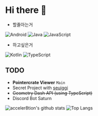 # Hi there 👋

- 할줄아는거

![Android](https://img.shields.io/badge/-Android-00c717?style=for-the-badge&logo=android&logoColor=fff)
![Java](https://img.shields.io/badge/-Java-9e3f00?style=for-the-badge&logo=java&logoColor=fff)
![JavaScript](https://img.shields.io/badge/-JavaScript-dddd00?style=for-the-badge&logo=javascript&logoColor=fff)  <br>

- 하고싶은거

![Kotlin](https://img.shields.io/badge/-Kotlin-f2850b?style=for-the-badge&logo=kotlin&logoColor=fff)
![TypeScript](https://img.shields.io/badge/-TypeScript-007396?style=for-the-badge&logo=typescript&logoColor=fff)  <br>


## TODO

- **Pointercrate Viewer** `Main`
- Secret Project with [seuiggi](https://github.com/seuiggi)
- ~~Geometry Dash API (using TypeScript)~~
- Discord Bot Saturn

![acceler8tion's github stats](https://github-readme-stats.vercel.app/api?username=acceler8tion&theme=tokyonight)
![Top Langs](https://github-readme-stats.vercel.app/api/top-langs/?username=acceler8tion&theme=tokyonight)
